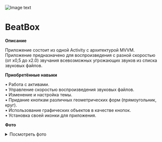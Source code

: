﻿![Image text](https://img.shields.io/badge/Entry%20level-beginner-brightgreen)
  
# BeatBox
    
    
**Описание**

Приложение состоит из одной Activity с архитектурой MVVM. Приложение предназначено для  воспроизведения с разной скоростью (от х0,5 до х2.0) звучания всевозможных угрожающих звуков из списка звуковых файлов.
    
    
**Приобретённые навыки**

• Работа с активами.  
• Управление скоростью воспроизведения звуковых файлов.  
• Изменение и настройка темы.  
• Придание кнопкам различных геометрических форм (прямоугольник, круг).  
• Использование графических объектов в качестве кнопок.  
• Установка своей иконки для приложения.  

**Фото**

<details>
<summary>Посмотреть фото</summary>
<table>
	<tr>
		<td>
			<img width="306" alt="render-one" src="Screenshot_1.jpg">
		</td>
		<td>
			<img hight="306" alt="render-one" src="Screenshot_2.jpg">
		</td>
    <td>
			
</table>
</details>
